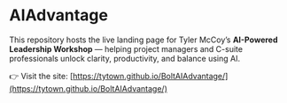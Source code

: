 # AIAdvantage

This repository hosts the live landing page for Tyler McCoy’s **AI-Powered Leadership Workshop** — helping project managers and C-suite professionals unlock clarity, productivity, and balance using AI.

👉 Visit the site: [https://tytown.github.io/BoltAIAdvantage/](https://tytown.github.io/BoltAIAdvantage/)

